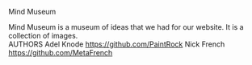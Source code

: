 Mind Museum

Mind Museum is a museum of ideas that we had for our website.  It is a collection of images.  
AUTHORS
Adel Knode https://github.com/PaintRock
Nick French https://github.com/MetaFrench
